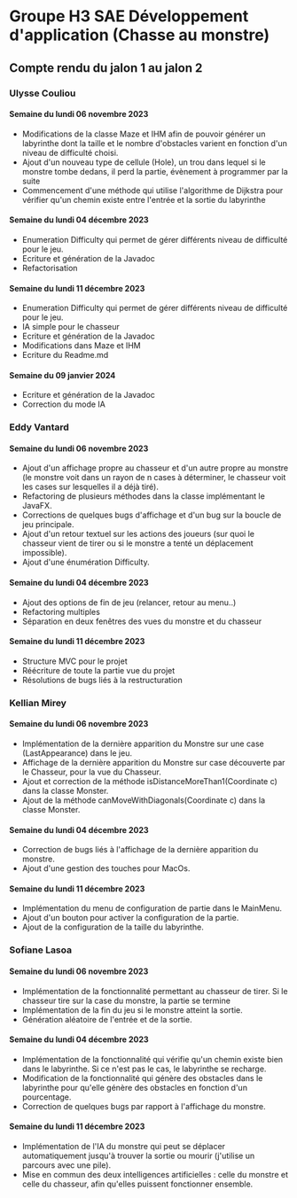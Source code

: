 # Groupe H3 SAE Développement d'application (Chasse au monstre)

## Compte rendu du jalon 1 au jalon 2


### Ulysse Couliou

#### Semaine du lundi 06 novembre 2023

- Modifications de la classe Maze et IHM afin de pouvoir générer un labyrinthe dont la taille et le nombre d'obstacles varient en fonction d'un niveau de difficulté choisi.
- Ajout d'un nouveau type de cellule (Hole), un trou dans lequel si le monstre tombe dedans, il perd la partie, évènement à programmer par la suite
- Commencement d'une méthode qui utilise l'algorithme de Dijkstra pour vérifier qu'un chemin existe entre l'entrée et la sortie du labyrinthe

#### Semaine du lundi 04 décembre 2023

- Enumeration Difficulty qui permet de gérer différents niveau de difficulté pour le jeu.
- Ecriture et génération de la Javadoc
- Refactorisation
  
#### Semaine du lundi 11 décembre 2023
- Enumeration Difficulty qui permet de gérer différents niveau de difficulté pour le jeu.
- IA simple pour le chasseur
- Ecriture et génération de la Javadoc
- Modifications dans Maze et IHM
- Ecriture du Readme.md

#### Semaine du 09 janvier 2024
- Ecriture et génération de la Javadoc
- Correction du mode IA 

### Eddy Vantard

#### Semaine du lundi 06 novembre 2023

- Ajout d'un affichage propre au chasseur et d'un autre propre au monstre (le monstre voit dans un rayon de n cases à déterminer, le chasseur voit les cases sur lesquelles il a déjà tiré).
- Refactoring de plusieurs méthodes dans la classe implémentant le JavaFX.
- Corrections de quelques bugs d'affichage et d'un bug sur la boucle de jeu principale.
- Ajout d'un retour textuel sur les actions des joueurs (sur quoi le chasseur vient de tirer ou si le monstre a tenté un déplacement impossible).
- Ajout d'une énumération Difficulty.

#### Semaine du lundi 04 décembre 2023

- Ajout des options de fin de jeu (relancer, retour au menu..)
- Refactoring multiples
- Séparation en deux fenêtres des vues du monstre et du chasseur

#### Semaine du lundi 11 décembre 2023

- Structure MVC pour le projet
- Réécriture de toute la partie vue du projet
- Résolutions de bugs liés à la restructuration


### Kellian Mirey

#### Semaine du lundi 06 novembre 2023

- Implémentation de la dernière apparition du Monstre sur une case (LastAppearance) dans le jeu.
- Affichage de la dernière apparition du Monstre sur case découverte par le Chasseur, pour la vue du Chasseur.
- Ajout et correction de la méthode isDistanceMoreThan1(Coordinate c) dans la classe Monster.
- Ajout de la méthode canMoveWithDiagonals(Coordinate c) dans la classe Monster.

#### Semaine du lundi 04 décembre 2023

- Correction de bugs liés à l'affichage de la dernière apparition du monstre.
- Ajout d'une gestion des touches pour MacOs.

#### Semaine du lundi 11 décembre 2023

- Implémentation du menu de configuration de partie dans le MainMenu.
- Ajout d'un bouton pour activer la configuration de la partie.
- Ajout de la configuration de la taille du labyrinthe.

### Sofiane Lasoa

#### Semaine du lundi 06 novembre 2023

- Implémentation de la fonctionnalité permettant au chasseur de tirer. Si le chasseur tire sur la case du monstre, la partie se termine
- Implémentation de la fin du jeu si le monstre atteint la sortie.
- Génération aléatoire de l'entrée et de la sortie.

#### Semaine du lundi 04 décembre 2023

- Implémentation de la fonctionnalité qui vérifie qu'un chemin existe bien dans le labyrinthe. Si ce n'est pas le cas, le labyrinthe se recharge.
- Modification de la fonctionnalité qui génère des obstacles dans le labyrinthe pour qu'elle génère des obstacles en fonction d'un pourcentage.
- Correction de quelques bugs par rapport à l'affichage du monstre.

#### Semaine du lundi 11 décembre 2023

- Implémentation de l'IA du monstre qui peut se déplacer automatiquement jusqu'à trouver la sortie ou mourir (j'utilise un parcours avec une pile).
- Mise en commun des deux intelligences artificielles : celle du monstre et celle du chasseur, afin qu'elles puissent fonctionner ensemble.